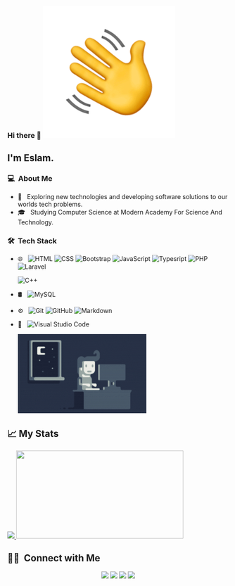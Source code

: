 ### Hi there 👋 <span class="border-wrap"><img src="https://raw.githubusercontent.com/AVS1508/AVS1508/master/assets/Hand%20Wave.gif" alt="Hand Wave.gif"></span>

## I'm Eslam.

### 💻 &nbsp;About Me 

- 🤔 &nbsp; Exploring new technologies and developing software solutions to our worlds tech problems.
- 🎓 &nbsp; Studying Computer Science at Modern Academy For Science And Technology.


### 🛠 &nbsp;Tech Stack

- 🌐 &nbsp;
  ![HTML](https://img.shields.io/badge/-HTML-333333?style=flat&logo=HTML5)
  ![CSS](https://img.shields.io/badge/-CSS-333333?style=flat&logo=CSS3&logoColor=1572B6)
  ![Bootstrap](https://img.shields.io/badge/-Bootstrap-333333?style=flat&logo=bootstrap&logoColor=563D7C)
  ![JavaScript](https://img.shields.io/badge/-JavaScript-333333?style=flat&logo=javascript)
  ![Typesript](https://camo.githubusercontent.com/b538b242088d15de2a9a2c020b09e4b2def69846fa7faea19fffde4db1312f7a/68747470733a2f2f696d672e736869656c64732e696f2f62616467652f547970655363726970742d3030374143433f7374796c653d666c6174266c6f676f3d7265616374)
  ![PHP](https://img.shields.io/badge/-PHP-777BB4?style=flat&logo=php&logoColor=white)
  ![Laravel](https://img.shields.io/badge/-Laravel-FF2D20?style=flat&logo=laravel&logoColor=white)
  
  ![C++](https://camo.githubusercontent.com/7d2d9f2c713c8bb81fb97575cb8fbaea86cca12f310356615f2f42c284256396/68747470733a2f2f696d672e736869656c64732e696f2f62616467652f2d432b2b2d3035313232413f7374796c653d666c6174266c6f676f3d43253242253242266c6f676f436f6c6f723d303035393943)
  
- 🛢 &nbsp;
  ![MySQL](https://img.shields.io/badge/-MySQL-333333?style=flat&logo=mysql)
- ⚙️ &nbsp;
  ![Git](https://img.shields.io/badge/-Git-333333?style=flat&logo=git)
  ![GitHub](https://img.shields.io/badge/-GitHub-333333?style=flat&logo=github)
  ![Markdown](https://img.shields.io/badge/-Markdown-333333?style=flat&logo=markdown)
- 🔧 &nbsp;
  ![Visual Studio Code](https://img.shields.io/badge/-Visual%20Studio%20Code-333333?style=flat&logo=visual-studio-code&logoColor=007ACC)
  
  <img height="180em" src="https://raw.githubusercontent.com/AVS1508/AVS1508/master/assets/Night-Coding.gif" />
 
 

## <g-emoji class="g-emoji" alias="chart_with_upwards_trend" fallback-src="https://github.githubassets.com/images/icons/emoji/unicode/1f4c8.png">📈</g-emoji> My Stats

<p>  
<a href="https://github.com/AVS1508">
  <img height="180em" src="https://github-readme-stats.vercel.app/api?username=eslamabdelbasset1&show_icons=true&theme=algolia" />
  <img height="200em" width="380em" src="https://github-readme-stats-eight-theta.vercel.app/api/top-langs/?username=eslamabdelbasset1&theme=algolia&layout=compact&exclude_lang=java+r" /> 
</a>
</p>


##  🤝🏻 &nbsp;Connect with Me

<p align="center">
<a href="https://www.linkedin.com/in/EslamAbdelbasset"><img src="https://img.shields.io/badge/-Eslam Abdelbasset-0077B5?style=flat-square&logo=Linkedin&logoColor=white"/></a>
<a href="mailto:eslamelbazedy@gmail.com"><img src="https://img.shields.io/badge/-Eslam Abdelbasset-D14836?style=flat-square&logo=Gmail&logoColor=white"/></a>
<a href="https://www.facebook.com/profile.php?id=100009242350772"><img src="https://img.shields.io/badge/-Eslam Abdelbasset-1877F2?style=flat-square&logo=facebook&logoColor=white"/></a>
<a href="https://www.instagram.com/eslam3basset/"><img src="https://img.shields.io/badge/-eslam3basset-8a3ab9?style=flat-square&logo=instagram&logoColor=white"/></a>
 
 

